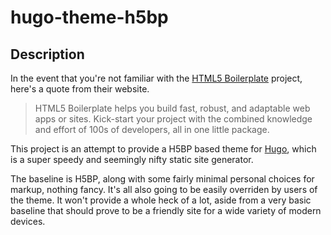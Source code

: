 # hugo-theme-h5bp

## Description

In the event that you're not familiar with the [HTML5 Boilerplate][h5bp]
project, here's a quote from their website.

> HTML5 Boilerplate helps you build fast, robust, and adaptable web apps or
> sites. Kick-start your project with the combined knowledge and effort of 100s
> of developers, all in one little package.

This project is an attempt to provide a H5BP based theme for [Hugo][], which is
a super speedy and seemingly nifty static site generator.

The baseline is H5BP, along with some fairly minimal personal choices for
markup, nothing fancy. It's all also going to be easily overriden by users of
the theme. It won't provide a whole heck of a lot, aside from a very basic
baseline that should prove to be a friendly site for a wide variety of modern
devices.

[h5bp]: https://html5boilerplate.com/
[Hugo]: http://gohugo.io/
